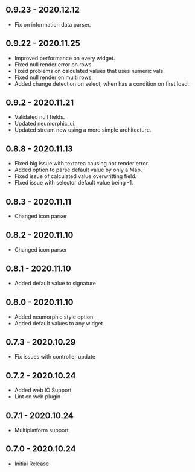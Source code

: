 ## 0.9.23 - 2020.12.12
* Fix on information data parser.

## 0.9.22 - 2020.11.25
* Improved performance on every widget.
* Fixed null render error on rows.
* Fixed problems on calculated values that uses numeric vals.
* Fixed null render on multi rows.
* Added change detection on select, when has a condition on first load.

## 0.9.2 - 2020.11.21
* Validated null fields.
* Updated neumorphic_ui.
* Updated stream now using a more simple architecture.

## 0.8.8 - 2020.11.13
* Fixed big issue with textarea causing not render error.
* Added option to parse default value by only a Map.
* Fixed issue of calculated value overwritting field.
* FIxed issue with selector default value being -1.

## 0.8.3 - 2020.11.11
* Changed icon parser

## 0.8.2 - 2020.11.10
* Changed icon parser

## 0.8.1 - 2020.11.10
* Added default value to signature

## 0.8.0 - 2020.11.10
* Added neumorphic style option
* Added default values to any widget

## 0.7.3 - 2020.10.29
* Fix issues with controller update

## 0.7.2 - 2020.10.24
* Added web IO Support
* Lint on web plugin

## 0.7.1 - 2020.10.24
* Multiplatform support

## 0.7.0 - 2020.10.24
* Initial Release
